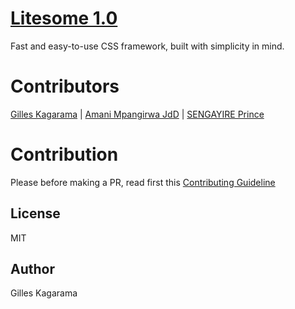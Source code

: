 # [Litesome 1.0](https://litesome.github.io)

Fast and easy-to-use CSS framework, built with simplicity in mind.


# Contributors

[Gilles Kagarama</b></sub>](https://github.com/kagaramag) | [Amani Mpangirwa JdD</b></sub>](https://github.com/Jaman-dedy) | [SENGAYIRE Prince</b></sub>](hhttps://github.com/sengayire)

# Contribution

Please before making a PR, read first this [Contributing Guideline](./CONTRIBUTING.md)

## License

MIT

## Author
Gilles Kagarama